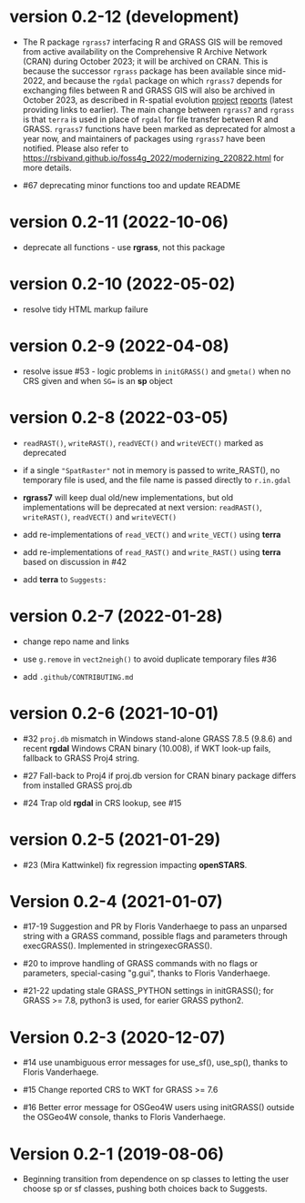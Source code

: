 # version 0.2-12 (development)

* The R package `rgrass7` interfacing R and GRASS GIS will be removed from active availability on the Comprehensive R Archive Network (CRAN) during October 2023; it will be archived on CRAN. This is because the successor `rgrass` package has been available since mid-2022, and because the `rgdal` package on which `rgrass7` depends for exchanging files between R and GRASS GIS will also be archived in October 2023, as described in R-spatial evolution [project](https://www.r-consortium.org/all-projects/awarded-projects/2021-group-2#Preparing%20CRAN%20for%20the%20Retirement%20of%20rgdal,%20rgeos%20and%20maptools) [reports](https://r-spatial.org/r/2023/05/15/evolution4.html) (latest providing links to earlier). The main change between `rgrass7` and `rgrass` is that `terra` is used in place of `rgdal` for file transfer between R and GRASS. `rgrass7` functions have been marked as deprecated for almost a year now, and maintainers of packages using `rgrass7` have been notified. Please also refer to https://rsbivand.github.io/foss4g_2022/modernizing_220822.html for more details.

* #67 deprecating minor functions too and update README

# version 0.2-11 (2022-10-06)

* deprecate all functions - use **rgrass**, not this package

# version 0.2-10 (2022-05-02)

* resolve tidy HTML markup failure

# version 0.2-9 (2022-04-08)

* resolve issue #53 - logic problems in `initGRASS()` and `gmeta()` when no CRS given and when `SG=` is an **sp** object

# version 0.2-8 (2022-03-05)

* `readRAST()`, `writeRAST()`, `readVECT()` and `writeVECT()` marked as deprecated

* if a single `"SpatRaster"` not in memory is passed to write_RAST(), no temporary file is used, and the file name is passed directly to `r.in.gdal`

* **rgrass7** will keep dual old/new implementations, but old implementations will be deprecated at next version: `readRAST()`, `writeRAST()`, `readVECT()` and `writeVECT()`

* add re-implementations of `read_VECT()` and `write_VECT()` using **terra**

* add re-implementations of `read_RAST()` and `write_RAST()` using **terra** based on discussion in #42

* add **terra** to `Suggests:`

# version 0.2-7 (2022-01-28)

* change repo name and links

* use `g.remove` in `vect2neigh()` to avoid duplicate temporary files #36

* add `.github/CONTRIBUTING.md`

# version 0.2-6 (2021-10-01)

* #32 `proj.db` mismatch in Windows stand-alone GRASS 7.8.5 (9.8.6) and recent **rgdal** Windows CRAN binary (10.008), if WKT look-up fails, fallback to GRASS Proj4 string.

* #27 Fall-back to Proj4 if proj.db version for CRAN binary package differs from installed GRASS proj.db

* #24 Trap old **rgdal** in CRS lookup, see #15

# version 0.2-5 (2021-01-29)

* #23 (Mira Kattwinkel) fix regression impacting **openSTARS**.

# Version 0.2-4 (2021-01-07)

* #17-19 Suggestion and PR by Floris Vanderhaege to pass an unparsed string with a GRASS command, possible flags and parameters through execGRASS(). Implemented in stringexecGRASS().

* #20 to improve handling of GRASS commands with no flags or parameters, special-casing "g.gui", thanks to Floris Vanderhaege.

* #21-22 updating stale GRASS_PYTHON settings in initGRASS(); for GRASS >= 7.8, python3 is used, for earier GRASS python2.


# Version 0.2-3 (2020-12-07)

* #14 use unambiguous error messages for use_sf(), use_sp(), thanks to Floris Vanderhaege.

* #15 Change reported CRS to WKT for GRASS >= 7.6

* #16 Better error message for OSGeo4W users using initGRASS() outside the OSGeo4W console, thanks to Floris Vanderhaege.


# Version 0.2-1 (2019-08-06)

* Beginning transition from dependence on sp classes to letting the user choose sp or sf classes, pushing both choices back to Suggests.
